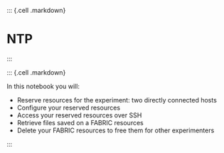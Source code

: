 
::: {.cell .markdown}

# NTP

:::

::: {.cell .markdown}

In this notebook you will:

* Reserve resources for the experiment: two directly connected hosts
* Configure your reserved resources
* Access your reserved resources over SSH
* Retrieve files saved on a FABRIC resources
* Delete your FABRIC resources to free them for other experimenters 

:::
